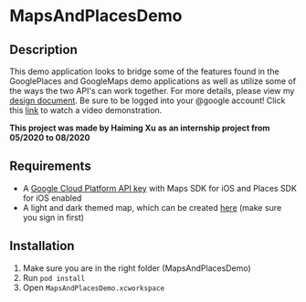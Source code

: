 # MapsAndPlacesDemo
## Description
This demo application looks to bridge some of the features found in the GooglePlaces and GoogleMaps demo applications as well as utilize some of the ways the two API's can work together.
For more details, please view my [design document](https://docs.google.com/document/d/1hMAYWIzPWIDOCDoLwaJEIVfCDWZjPeMfe1MaQlS_f-o/edit?usp=sharing). Be sure to be logged into your @google account!
Click this [link](https://www.youtube.com/watch?v=u4Ih8EWqZio) to watch a video demonstration.

__This project was made by Haiming Xu as an internship project from 05/2020 to 08/2020__
## Requirements
- A [Google Cloud Platform API key](https://developers.google.com/maps/documentation/ios-sdk/start#get-key) with Maps SDK for iOS and Places SDK for iOS enabled
- A light and dark themed map, which can be created [here](https://console.cloud.google.com/google/maps-apis/client-styles?project=verdant-medium-278819&folder=&organizationId=) (make sure you sign in first)
## Installation
1. Make sure you are in the right folder (MapsAndPlacesDemo)
2. Run `pod install`
3. Open `MapsAndPlacesDemo.xcworkspace`

